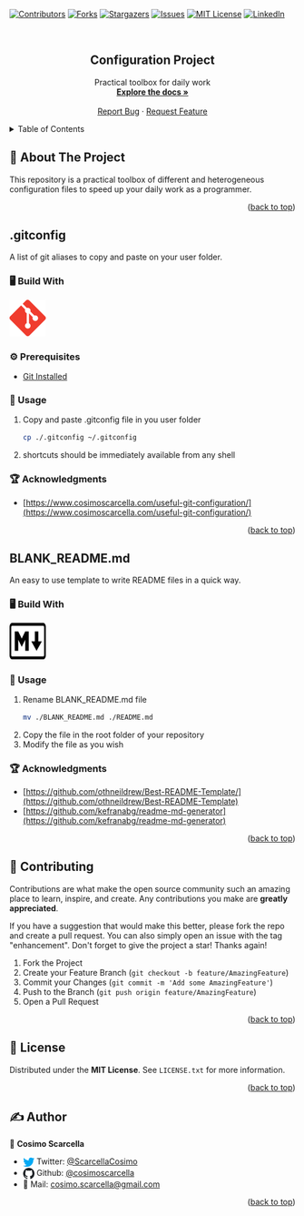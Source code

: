 <div id="top"></div>

<!-- PROJECT SHIELDS -->
<!--
*** I'm using markdown "reference style" links for readability.
*** Reference links are enclosed in brackets [ ] instead of parentheses ( ).
*** See the bottom of this document for the declaration of the reference variables
*** for contributors-url, forks-url, etc. This is an optional, concise syntax you may use.
*** https://www.markdownguide.org/basic-syntax/#reference-style-links
-->
[![Contributors][contributors-shield]][contributors-url] [![Forks][forks-shield]][forks-url] [![Stargazers][stars-shield]][stars-url] [![Issues][issues-shield]][issues-url] [![MIT License][license-shield]][license-url] [![LinkedIn][linkedin-shield]][linkedin-url]



<!-- PROJECT LOGO -->
<br />
<div align="center">
<h2 align="center">Configuration Project</h2>

  <p align="center">
    Practical toolbox for daily work
    <br />
    <a href="https://www.cosimoscarcella.com"><strong>Explore the docs »</strong></a>
    <br />
    <br />
    <a href="https://github.com/cosimoscarcella/cfg/issues">Report Bug</a>
    ·
    <a href="https://github.com/cosimoscarcella/cfg/issues">Request Feature</a>
  </p>
</div>



<!-- TABLE OF CONTENTS -->
<details>
  <summary>Table of Contents</summary>
  <ol>
    <li>
      <a href="#about-the-project">About The Project</a>
    </li>
    <li>
      <a href="#gitconfig">.gitconfig</a>
      <ul>
        <li><a href="#gitconfig-built-with">Built With</a></li>
        <li><a href="#gitconfig-prerequisites">Prerequisites</a></li>
        <li><a href="#gitconfig-usage">Usage</a></li>
        <li><a href="#gitconfig-acknowledgments">Acknowledgments</a></li>
      </ul>
    </li>
    <li>
      <a href="#blank-readme">BLANK_README.md</a>
      <ul>
        <li><a href="#blank-readme-built-with">Built With</a></li>
        <li><a href="#blank-readme-usage">Usage</a></li>
        <li><a href="#blank-readme-acknowledgments">Acknowledgments</a></li>
      </ul>
    </li>
    <li><a href="#contributing">Contributing</a></li>
    <li><a href="#license">License</a></li>
    <li><a href="#contact">Contact</a></li>
  </ol>
</details>



<!-- ABOUT THE PROJECT -->
## 🚧 About The Project

This repository is a practical toolbox of different and heterogeneous configuration files to speed up your daily work as a programmer.

<p align="right">(<a href="#top">back to top</a>)</p>


## .gitconfig <span id="gitconfig"></span>

A list of git aliases to copy and paste on your user folder.

### 🖥️ Build With <span id="gitconfig-built-with"></span>

<a href="https://git-scm.com/" target="_blank"> <img src="https://github.com/cosimoscarcella/cosimoscarcella/raw/main/images/logo-git.svg" alt="git" width="64" height="64"/></a>


### ⚙️ Prerequisites <span id="gitconfig-prerequisites"></span>

* [Git Installed](https://git-scm.com/)

### 🚀 Usage <span id="gitconfig-usage"></span>

1. Copy and paste .gitconfig file in you user folder
   ```sh
   cp ./.gitconfig ~/.gitconfig
   ```
2. shortcuts should be immediately available from any shell

### 🏆 Acknowledgments <span id="gitconfig-acknowledgments"></span>

* [https://www.cosimoscarcella.com/useful-git-configuration/](https://www.cosimoscarcella.com/useful-git-configuration/)


<p align="right">(<a href="#top">back to top</a>)</p>


## BLANK_README.md <span id="blank-readme"></span>

An easy to use template to write README files in a quick way.

### 🖥️ Build With <span id="blank-readme-built-with"></span>

<a href="https://www.markdownguide.org/basic-syntax/" target="_blank"> <img src="https://github.com/cosimoscarcella/cosimoscarcella/raw/main/images/logo-markdown.svg" alt="markdown" width="64" height="64"/></a>


### 🚀 Usage <span id="blank-readme-usage"></span>

1. Rename BLANK_README.md file
   ```sh
   mv ./BLANK_README.md ./README.md
   ```
2. Copy the file in the root folder of your repository
3. Modify the file as you wish

### 🏆 Acknowledgments <span id="blank-readme-acknowledgments"></span>

* [https://github.com/othneildrew/Best-README-Template/](https://github.com/othneildrew/Best-README-Template)
* [https://github.com/kefranabg/readme-md-generator](https://github.com/kefranabg/readme-md-generator)


<p align="right">(<a href="#top">back to top</a>)</p>



<!-- CONTRIBUTING -->
## 🤝 Contributing

Contributions are what make the open source community such an amazing place to learn, inspire, and create. Any contributions you make are **greatly appreciated**.

If you have a suggestion that would make this better, please fork the repo and create a pull request. You can also simply open an issue with the tag "enhancement".
Don't forget to give the project a star! Thanks again!

1. Fork the Project
2. Create your Feature Branch (`git checkout -b feature/AmazingFeature`)
3. Commit your Changes (`git commit -m 'Add some AmazingFeature'`)
4. Push to the Branch (`git push origin feature/AmazingFeature`)
5. Open a Pull Request

<p align="right">(<a href="#top">back to top</a>)</p>



<!-- LICENSE -->
## 📝 License

Distributed under the **MIT License**. See `LICENSE.txt` for more information.

<p align="right">(<a href="#top">back to top</a>)</p>



<!-- CONTACT -->
## ✍️ Author

👤 **Cosimo Scarcella**

- <img align="center" src="https://github.com/cosimoscarcella/cosimoscarcella/raw/main/images/social-btn-twitter.svg" alt="twitter" width="20" height="20"/> Twitter: [@ScarcellaCosimo](https://twitter.com/ScarcellaCosimo)
- <img align="center" src="https://github.com/cosimoscarcella/cosimoscarcella/raw/main/images/social-btn-github.svg" alt="github" width="20" height="20"/>  Github: [@cosimoscarcella](https://github.com/cosimoscarcella)
- 📧 Mail: [cosimo.scarcella@gmail.com](mailto:cosimo.scarcella@gmail.com)


<p align="right">(<a href="#top">back to top</a>)</p>



<!-- MARKDOWN LINKS & IMAGES -->
<!-- https://www.markdownguide.org/basic-syntax/#reference-style-links -->
[contributors-shield]: https://img.shields.io/github/contributors/cosimoscarcella/cfg.svg?style=for-the-badge
[contributors-url]: https://github.com/cosimoscarcella/cfg/graphs/contributors
[forks-shield]: https://img.shields.io/github/forks/cosimoscarcella/cfg.svg?style=for-the-badge
[forks-url]: https://github.com/cosimoscarcella/cfg/network/members
[stars-shield]: https://img.shields.io/github/stars/cosimoscarcella/cfg.svg?style=for-the-badge
[stars-url]: https://github.com/cosimoscarcella/cfg/stargazers
[issues-shield]: https://img.shields.io/github/issues/cosimoscarcella/cfg.svg?style=for-the-badge
[issues-url]: https://github.com/cosimoscarcella/cfg/issues
[license-shield]: https://img.shields.io/github/license/cosimoscarcella/cfg.svg?style=for-the-badge
[license-url]: https://github.com/cosimoscarcella/cfg/blob/master/LICENSE.txt
[linkedin-shield]: https://img.shields.io/badge/-LinkedIn-black.svg?style=for-the-badge&logo=linkedin&colorB=555
[linkedin-url]: https://linkedin.com/in/cosimo-scarcella